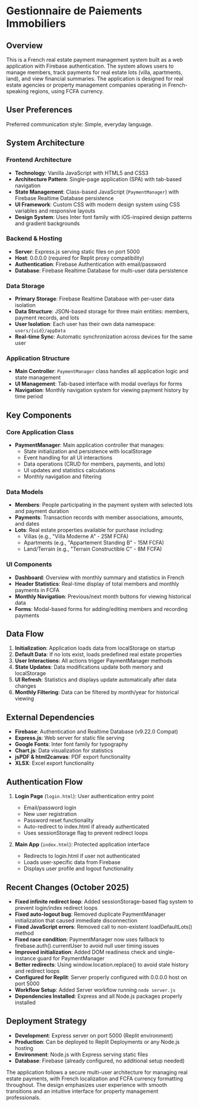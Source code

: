 # Gestionnaire de Paiements Immobiliers

## Overview

This is a French real estate payment management system built as a web application with Firebase authentication. The system allows users to manage members, track payments for real estate lots (villa, apartments, land), and view financial summaries. The application is designed for real estate agencies or property management companies operating in French-speaking regions, using FCFA currency.

## User Preferences

Preferred communication style: Simple, everyday language.

## System Architecture

### Frontend Architecture
- **Technology**: Vanilla JavaScript with HTML5 and CSS3
- **Architecture Pattern**: Single-page application (SPA) with tab-based navigation
- **State Management**: Class-based JavaScript (`PaymentManager`) with Firebase Realtime Database persistence
- **UI Framework**: Custom CSS with modern design system using CSS variables and responsive layouts
- **Design System**: Uses Inter font family with iOS-inspired design patterns and gradient backgrounds

### Backend & Hosting
- **Server**: Express.js serving static files on port 5000
- **Host**: 0.0.0.0 (required for Replit proxy compatibility)
- **Authentication**: Firebase Authentication with email/password
- **Database**: Firebase Realtime Database for multi-user data persistence

### Data Storage
- **Primary Storage**: Firebase Realtime Database with per-user data isolation
- **Data Structure**: JSON-based storage for three main entities: members, payment records, and lots
- **User Isolation**: Each user has their own data namespace: `users/{uid}/appData`
- **Real-time Sync**: Automatic synchronization across devices for the same user

### Application Structure
- **Main Controller**: `PaymentManager` class handles all application logic and state management
- **UI Management**: Tab-based interface with modal overlays for forms
- **Navigation**: Monthly navigation system for viewing payment history by time period

## Key Components

### Core Application Class
- **PaymentManager**: Main application controller that manages:
  - State initialization and persistence with localStorage
  - Event handling for all UI interactions
  - Data operations (CRUD for members, payments, and lots)
  - UI updates and statistics calculations
  - Monthly navigation and filtering

### Data Models
- **Members**: People participating in the payment system with selected lots and payment duration
- **Payments**: Transaction records with member associations, amounts, and dates
- **Lots**: Real estate properties available for purchase including:
  - Villas (e.g., "Villa Moderne A" - 25M FCFA)
  - Apartments (e.g., "Appartement Standing B" - 15M FCFA)
  - Land/Terrain (e.g., "Terrain Constructible C" - 8M FCFA)

### UI Components
- **Dashboard**: Overview with monthly summary and statistics in French
- **Header Statistics**: Real-time display of total members and monthly payments in FCFA
- **Monthly Navigation**: Previous/next month buttons for viewing historical data
- **Forms**: Modal-based forms for adding/editing members and recording payments

## Data Flow

1. **Initialization**: Application loads data from localStorage on startup
2. **Default Data**: If no lots exist, loads predefined real estate properties
3. **User Interactions**: All actions trigger PaymentManager methods
4. **State Updates**: Data modifications update both memory and localStorage
5. **UI Refresh**: Statistics and displays update automatically after data changes
6. **Monthly Filtering**: Data can be filtered by month/year for historical viewing

## External Dependencies

- **Firebase**: Authentication and Realtime Database (v9.22.0 Compat)
- **Express.js**: Web server for static file serving
- **Google Fonts**: Inter font family for typography
- **Chart.js**: Data visualization for statistics
- **jsPDF & html2canvas**: PDF export functionality
- **XLSX**: Excel export functionality

## Authentication Flow

1. **Login Page** (`login.html`): User authentication entry point
   - Email/password login
   - New user registration
   - Password reset functionality
   - Auto-redirect to index.html if already authenticated
   - Uses sessionStorage flag to prevent redirect loops

2. **Main App** (`index.html`): Protected application interface
   - Redirects to login.html if user not authenticated
   - Loads user-specific data from Firebase
   - Displays user profile and logout functionality

## Recent Changes (October 2025)

- **Fixed infinite redirect loop**: Added sessionStorage-based flag system to prevent login/index redirect loops
- **Fixed auto-logout bug**: Removed duplicate PaymentManager initialization that caused immediate disconnection
- **Fixed JavaScript errors**: Removed call to non-existent loadDefaultLots() method
- **Fixed race condition**: PaymentManager now uses fallback to firebase.auth().currentUser to avoid null user timing issues
- **Improved initialization**: Added DOM readiness check and single-instance guard for PaymentManager
- **Better redirects**: Using window.location.replace() to avoid stale history and redirect loops
- **Configured for Replit**: Server properly configured with 0.0.0.0 host on port 5000
- **Workflow Setup**: Added Server workflow running `node server.js`
- **Dependencies Installed**: Express and all Node.js packages properly installed

## Deployment Strategy

- **Development**: Express server on port 5000 (Replit environment)
- **Production**: Can be deployed to Replit Deployments or any Node.js hosting
- **Environment**: Node.js with Express serving static files
- **Database**: Firebase (already configured, no additional setup needed)

The application follows a secure multi-user architecture for managing real estate payments, with French localization and FCFA currency formatting throughout. The design emphasizes user experience with smooth transitions and an intuitive interface for property management professionals.